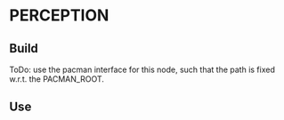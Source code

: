 PERCEPTION
==========

Build
-----

ToDo: use the pacman interface for this node, such that the path is fixed w.r.t. the PACMAN_ROOT.

Use
---


